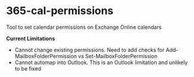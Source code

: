 # 365-cal-permissions
Tool to set calendar permissions on Exchange Online calendars

**Current Limitations**
- Cannot change existing permissions. Need to add checks for Add-MailboxFolderPermission vs Set-MailboxFolderPermission
- Cannot automap into Outlook. This is an Outlook limitation and unlikely to be fixed
